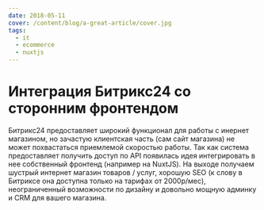 ```yaml
---
date: 2018-05-11
cover: /content/blog/a-great-article/cover.jpg
tags:
  - it
  - ecommerce
  - nuxtjs
---
```


# Интеграция Битрикс24 со сторонним фронтендом

Битрикс24 предоставляет широкий функционал для работы с инернет магазином, но зачастую клиентская часть (сам сайт магазина) не может похвастаться приемлемой скоростью работы. Так как система предоставляет получить доступ по API появилась идея интегрировать в нее собственный фронтенд (например на NuxtJS). На выходе получаем шустрый интернет магазин товаров / услуг, хорошую SEO (к слову в Битриксе она доступна только на тарифах от 2000р/мес), неограниченный возможности по дизайну и довольно мощную админку и CRM для вашего магазина.

